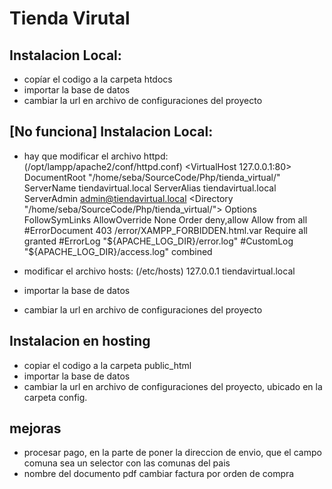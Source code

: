# Tienda Virutal
## Instalacion Local:
- copíar el codigo a la carpeta htdocs
- importar la base de datos
- cambiar la url en archivo de configuraciones del proyecto

## [No funciona] Instalacion Local:
- hay que modificar el archivo httpd: (/opt/lampp/apache2/conf/httpd.conf)
    <VirtualHost 127.0.0.1:80>
        DocumentRoot "/home/seba/SourceCode/Php/tienda_virtual/"
        ServerName tiendavirtual.local
        ServerAlias tiendavirtual.local
        ServerAdmin admin@tiendavirtual.local
        <Directory "/home/seba/SourceCode/Php/tienda_virtual/">
            Options FollowSymLinks
            AllowOverride None
            Order deny,allow
            Allow from all
            #ErrorDocument 403 /error/XAMPP_FORBIDDEN.html.var
            Require all granted
        </Directory>
        #ErrorLog "${APACHE_LOG_DIR}/error.log"
        #CustomLog "${APACHE_LOG_DIR}/access.log" combined
    </VirtualHost>

- modificar el archivo hosts: (/etc/hosts)
    127.0.0.1   tiendavirtual.local

- importar la base de datos

- cambiar la url en archivo de configuraciones del proyecto

## Instalacion en hosting
- copiar el codigo a la carpeta public_html
- importar la base de datos
- cambiar la url en archivo de configuraciones del proyecto, ubicado en la carpeta config.


## mejoras
- procesar pago, en la parte de poner la direccion de envio, que el campo comuna sea un selector con las comunas del pais
- nombre del documento pdf cambiar factura por orden de compra